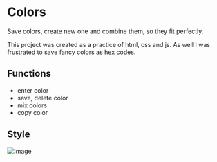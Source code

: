 # Colors

Save colors, create new one and combine them, so they fit perfectly. 

This project was created as a practice of html, css and js. As well I was frustrated to save fancy colors as hex codes.

## Functions 

  - enter color
  - save, delete color 
  - mix colors
  - copy color

## Style
![image](https://user-images.githubusercontent.com/80003140/128743409-7ce3443f-96d5-45ab-941f-a91a5e7977d8.png)



